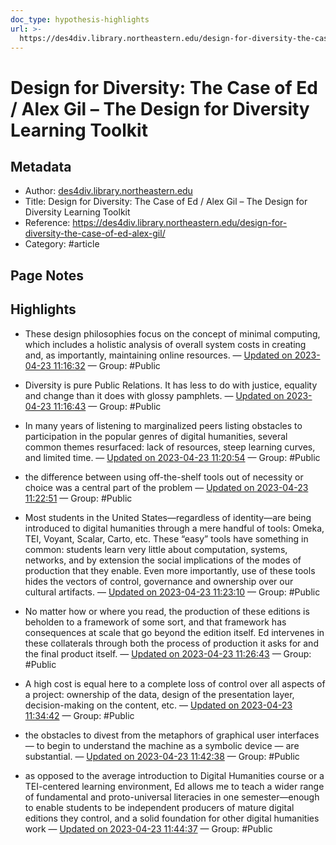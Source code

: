 ```yaml
---
doc_type: hypothesis-highlights
url: >-
  https://des4div.library.northeastern.edu/design-for-diversity-the-case-of-ed-alex-gil/
---
```


# Design for Diversity: The Case of Ed / Alex Gil – The Design for Diversity Learning Toolkit

## Metadata
- Author: [des4div.library.northeastern.edu]()
- Title: Design for Diversity: The Case of Ed / Alex Gil – The Design for Diversity Learning Toolkit
- Reference: https://des4div.library.northeastern.edu/design-for-diversity-the-case-of-ed-alex-gil/
- Category: #article

## Page Notes
## Highlights
- These design philosophies focus on the concept of minimal computing, which includes a holistic analysis of overall system costs in creating and, as importantly, maintaining online resources. — [Updated on 2023-04-23 11:16:32](https://hyp.is/iXvtXOG3Ee28GN8w1Uokxg/des4div.library.northeastern.edu/design-for-diversity-the-case-of-ed-alex-gil/) — Group: #Public

- Diversity is pure Public Relations. It has less to do with justice, equality and change than it does with glossy pamphlets. — [Updated on 2023-04-23 11:16:43](https://hyp.is/kAmbzuG3Ee26rNu5EWWUeQ/des4div.library.northeastern.edu/design-for-diversity-the-case-of-ed-alex-gil/) — Group: #Public

- In many years of listening to marginalized peers listing obstacles to participation in the popular genres of digital humanities, several common themes resurfaced: lack of resources, steep learning curves, and limited time. — [Updated on 2023-04-23 11:20:54](https://hyp.is/JhgvDuG4Ee2qWLPGPKx03w/des4div.library.northeastern.edu/design-for-diversity-the-case-of-ed-alex-gil/) — Group: #Public

- the difference between using off-the-shelf tools out of necessity or choice was a central part of the problem — [Updated on 2023-04-23 11:22:51](https://hyp.is/a_Z9KOG4Ee24IfcB94nCQA/des4div.library.northeastern.edu/design-for-diversity-the-case-of-ed-alex-gil/) — Group: #Public

- Most students in the United States—regardless of identity—are being introduced to digital humanities through a mere handful of tools: Omeka, TEI, Voyant, Scalar, Carto, etc. These “easy” tools have something in common: students learn very little about computation, systems, networks, and by extension the social implications of the modes of production that they enable. Even more importantly, use of these tools hides the vectors of control, governance and ownership over our cultural artifacts. — [Updated on 2023-04-23 11:23:10](https://hyp.is/dv3BXuG4Ee2aqztibMJmjg/des4div.library.northeastern.edu/design-for-diversity-the-case-of-ed-alex-gil/) — Group: #Public

- No matter how or where you read, the production of these editions is beholden to a framework of some sort, and that framework has consequences at scale that go beyond the edition itself. Ed intervenes in these collaterals through both the process of production it asks for and the final product itself. — [Updated on 2023-04-23 11:26:43](https://hyp.is/9cA6gOG4Ee2-xd_4In8g9Q/des4div.library.northeastern.edu/design-for-diversity-the-case-of-ed-alex-gil/) — Group: #Public

- A high cost is equal here to a complete loss of control over all aspects of a project: ownership of the data, design of the presentation layer, decision-making on the content, etc. — [Updated on 2023-04-23 11:34:42](https://hyp.is/E17bIuG6Ee2a4qfjMeol9Q/des4div.library.northeastern.edu/design-for-diversity-the-case-of-ed-alex-gil/) — Group: #Public

- the obstacles to divest from the metaphors of graphical user interfaces — to begin to understand the machine as a symbolic device — are substantial. — [Updated on 2023-04-23 11:42:38](https://hyp.is/LwEN1uG7Ee2PDkNbSoLXYA/des4div.library.northeastern.edu/design-for-diversity-the-case-of-ed-alex-gil/) — Group: #Public

- as opposed to the average introduction to Digital Humanities course or a TEI-centered learning environment, Ed allows me to teach a wider range of fundamental and proto-universal literacies in one semester—enough to enable students to be independent producers of mature digital editions they control, and a solid foundation for other digital humanities work — [Updated on 2023-04-23 11:44:37](https://hyp.is/dfDVtOG7Ee2t4-MeB6dflg/des4div.library.northeastern.edu/design-for-diversity-the-case-of-ed-alex-gil/) — Group: #Public




